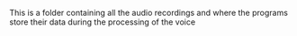This is a folder containing all the audio recordings and where the programs store their data during the processing of the voice
